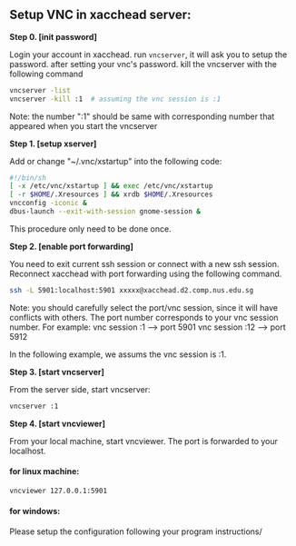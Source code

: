 ## Setup VNC in xacchead server:

__Step 0. [init password]__ 

Login your account in xacchead. run ```vncserver```, it will ask you to setup the password.
after setting your vnc's password. kill the vncserver with the following command

```bash
vncserver -list
vncserver -kill :1  # assuming the vnc session is :1
```

Note: the number ":1" should be same with corresponding number that appeared when you start the vncserver

__Step 1. [setup xserver]__ 

Add or change  "~/.vnc/xstartup" into the following code:

```bash
#!/bin/sh
[ -x /etc/vnc/xstartup ] && exec /etc/vnc/xstartup
[ -r $HOME/.Xresources ] && xrdb $HOME/.Xresources
vncconfig -iconic &
dbus-launch --exit-with-session gnome-session &
```

This procedure only need to be done once.

__Step 2. [enable port forwarding]__ 

You need to  exit current ssh session or connect with a new ssh session. Reconnect xacchead with port forwarding using the following command. 
```bash
ssh -L 5901:localhost:5901 xxxxx@xacchead.d2.comp.nus.edu.sg
```

Note: you should carefully select the port/vnc session, since it will have conflicts with others.
The port number corresponds to your vnc session number.
For example: 
    vnc session :1 --> port 5901
    vnc session :12 --> port 5912

In the following example, we assums the vnc session is :1.

__Step 3. [start vncserver]__ 

From the server side, start vncserver:

```bash
vncserver :1
```
__Step 4. [start vncviewer]__ 

From your local machine, start vncviewer. The port is forwarded to your localhost.

#### for linux machine:

```bash
vncviewer 127.0.0.1:5901
```

#### for windows:

Please setup the configuration following your program instructions/